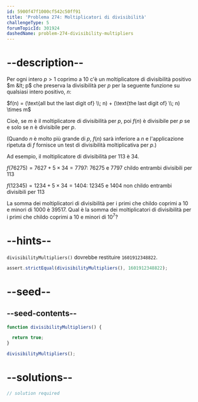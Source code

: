 ```yaml
---
id: 5900f47f1000cf542c50ff91
title: 'Problema 274: Moltiplicatori di divisibilità'
challengeType: 5
forumTopicId: 301924
dashedName: problem-274-divisibility-multipliers
---
```


# --description--

Per ogni intero $p > 1$ coprimo a 10 c'è un moltiplicatore di divisibilità positivo $m &lt; p$ che preserva la divisibilità per $p$ per la seguente funzione su qualsiasi intero positivo, $n$:

$f(n) = (\text{all but the last digit of} \\; n) + (\text{the last digit of} \\; n) \times m$

Cioè, se $m$ è il moltiplicatore di divisibilità per $p$, poi $f(n)$ è divisibile per $p$ se e solo se $n$ è divisibile per $p$.

(Quando $n$ è molto più grande di $p$, $f(n)$ sarà inferiore a $n$ e l'applicazione ripetuta di $f$ fornisce un test di divisibilità moltiplicativa per $p$.)

Ad esempio, il moltiplicatore di divisibilità per 113 è 34.

$f(76275) = 7627 + 5 \times 34 = 7797$: 76275 e 7797 childo entrambi divisibili per 113

$f(12345) = 1234 + 5 \times 34 = 1404$: 12345 e 1404 non childo entrambi divisibili per 113

La somma dei moltiplicatori di divisibilità per i primi che childo coprimi a 10 e minori di 1000 è 39517. Qual è la somma dei moltiplicatori di divisibilità per i primi che childo coprimi a 10 e minori di ${10}^7$?

# --hints--

`divisibilityMultipliers()` dovrebbe restituire `1601912348822`.

```js
assert.strictEqual(divisibilityMultipliers(), 1601912348822);
```

# --seed--

## --seed-contents--

```js
function divisibilityMultipliers() {

  return true;
}

divisibilityMultipliers();
```

# --solutions--

```js
// solution required
```

